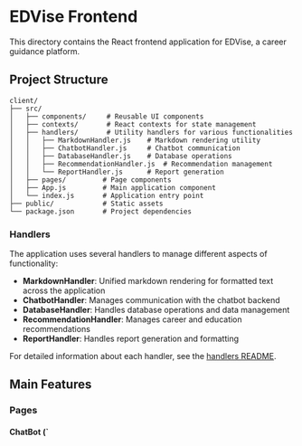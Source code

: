 # EDVise Frontend

This directory contains the React frontend application for EDVise, a career guidance platform.

## Project Structure

```
client/
├── src/
│   ├── components/     # Reusable UI components
│   ├── contexts/       # React contexts for state management
│   ├── handlers/       # Utility handlers for various functionalities
│   │   ├── MarkdownHandler.js    # Markdown rendering utility
│   │   ├── ChatbotHandler.js     # Chatbot communication
│   │   ├── DatabaseHandler.js    # Database operations
│   │   ├── RecommendationHandler.js  # Recommendation management
│   │   └── ReportHandler.js      # Report generation
│   ├── pages/         # Page components
│   ├── App.js         # Main application component
│   └── index.js       # Application entry point
├── public/            # Static assets
└── package.json       # Project dependencies
```

### Handlers

The application uses several handlers to manage different aspects of functionality:

- **MarkdownHandler**: Unified markdown rendering for formatted text across the application
- **ChatbotHandler**: Manages communication with the chatbot backend
- **DatabaseHandler**: Handles database operations and data management
- **RecommendationHandler**: Manages career and education recommendations
- **ReportHandler**: Handles report generation and formatting

For detailed information about each handler, see the [handlers README](./src/handlers/README.md).

## Main Features

### Pages

#### ChatBot (`
